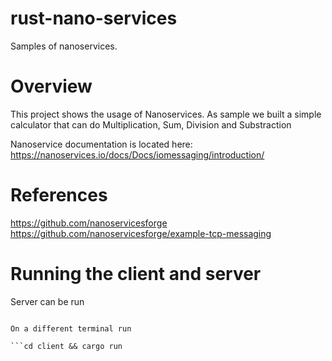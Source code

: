 # rust-nano-services
Samples of nanoservices. 

# Overview
This project shows the usage of Nanoservices. As sample we built a simple calculator that can do Multiplication, Sum, Division and Substraction

Nanoservice documentation is located here:
https://nanoservices.io/docs/Docs/iomessaging/introduction/

# References
https://github.com/nanoservicesforge
https://github.com/nanoservicesforge/example-tcp-messaging


# Running the client and server
Server can be run

```cd server && cargo run

On a different terminal run

```cd client && cargo run
